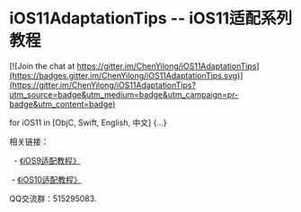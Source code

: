 # iOS11AdaptationTips -- iOS11适配系列教程

[![Join the chat at https://gitter.im/ChenYilong/iOS11AdaptationTips](https://badges.gitter.im/ChenYilong/iOS11AdaptationTips.svg)](https://gitter.im/ChenYilong/iOS11AdaptationTips?utm_source=badge&utm_medium=badge&utm_campaign=pr-badge&utm_content=badge)

for iOS11 in [ObjC, Swift, English, 中文] {...} 

相关链接：

   - [《iOS9适配教程》]( https://github.com/ChenYilong/iOS9AdaptationTips ) 
   
   - [《iOS10适配教程》]( https://github.com/ChenYilong/iOS10AdaptationTips ) 
  
QQ交流群：515295083.
